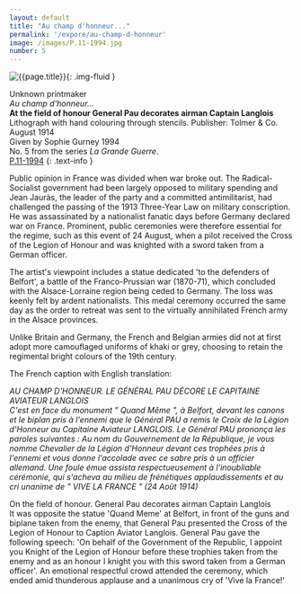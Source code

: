 ```yaml
---
layout: default
title: "Au champ d'honneur..."
permalink: '/expore/au-champ-d-honneur'
image: /images/P.11-1994.jpg
number: 5
---
```

![{{page.title}}]({{site.baseurl}}/images/P.11-1994.jpg){: .img-fluid }

Unknown printmaker  
_Au champ d'honneur..._  
**At the field of honour General Pau decorates airman Captain Langlois**  
Lithograph with hand colouring through stencils. Publisher: Tolmer & Co. August 1914  
Given by Sophie Gurney 1994  
No. 5 from the series _La Grande Guerre_.  
[P.11-1994]({{site.collection_url}}/id/object/198875)
{: .text-info }

Public opinion in France was divided when war broke out. The Radical-Socialist government had been largely opposed to military spending and Jean Jauràs, the leader of the party and a committed antimilitarist, had challenged the passing of the 1913 Three-Year Law on military conscription. He was assassinated by a nationalist fanatic days before Germany declared war on France. Prominent, public ceremonies were therefore essential for the regime, such as this event of 24 August, when a pilot received the Cross of the Legion of Honour and was knighted with a sword taken from a German officer.

The artist's viewpoint includes a statue dedicated 'to the defenders of Belfort', a battle of the Franco-Prussian war (1870-71), which concluded with the Alsace-Lorraine region being ceded to Germany. The loss was keenly felt by ardent nationalists. This medal ceremony occurred the same day as the order to retreat was sent to the virtually annihilated French army in the Alsace provinces.

Unlike Britain and Germany, the French and Belgian armies did not at first adopt more camouflaged uniforms of khaki or grey, choosing to retain the regimental bright colours of the 19th century.


The French caption with English translation:

_AU CHAMP D'HONNEUR. LE GÉNÉRAL PAU DÉCORE LE CAPITAINE AVIATEUR LANGLOIS  
C'est en face du monument " Quand Même ", à Belfort, devant les canons et le biplan pris à l'ennemi que le Général PAU a remis le Croix de la Légion d'Honneur au Capitaine Aviateur LANGLOIS. Le Général PAU prononça les paroles suivantes : Au nom du Gouvernement de la République, je vous nomme Chevalier de la Légion d'Honneur devant ces trophées pris à l'ennemi et vous donne l'accolade avec ce sabre pris à un officier allemand. Une foule émue assista respectueusement à l'inoubliable cérémonie, qui s'acheva au milieu de frénétiques applaudissements et au cri unanime de " VIVE LA FRANCE " (24 Août 1914)_

On the field of honour. General Pau decorates airman Captain Langlois  
It was opposite the statue 'Quand Meme' at Belfort, in front of the guns and biplane taken from the enemy, that General Pau presented the Cross of the Legion of Honour to Caption Aviator Langlois. General Pau gave the following speech: 'On behalf of the Government of the Republic, I appoint you Knight of the Legion of Honour before these trophies taken from the enemy and as an honour I knight you with this sword taken from a German officer'. An emotional respectful crowd attended the ceremony, which ended amid thunderous applause and a unanimous cry of 'Vive la France!'
